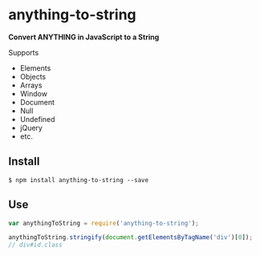 # anything-to-string

**Convert ANYTHING in JavaScript to a String**

Supports
- Elements
- Objects
- Arrays
- Window
- Document
- Null
- Undefined
- jQuery
- etc.

## Install
```
$ npm install anything-to-string --save
```

## Use
```js
var anythingToString = require('anything-to-string');

anythingToString.stringify(document.getElementsByTagName('div')[0]);
// div#id.class
```
